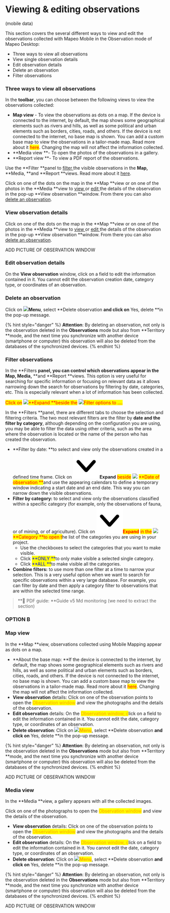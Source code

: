 # Viewing & editing observations

(mobile data)

This section covers the several different ways to view and edit the observations collected with Mapeo Mobile in the Observation mode of Mapeo Desktop:

* Three ways to view all observations
* View single observation details
* Edit observation details
* Delete an observation
* Filter observations

### Three ways to view all observations

In the **toolbar**, you can choose between the following views to view the observations collected:&#x20;

* **Map view** - To view the observations as dots on a map. If the device is connected to the internet, by default, the map shows some geographical elements such as rivers and hills, as well as some political and urban elements such as borders, cities, roads, and others. If the device is not connected to the internet, no base map is shown. You can add a custom base map to view the observations in a tailor-made map. Read more about it <mark style="color:red;">here</mark>. Changing the map will not affect the information collected.&#x20;
* **Media view **- To open the photos of the observations in a gallery.&#x20;
* **Report view **- To view a PDF report of the observations.

Use the **Filter **panel to [filter ](viewing-and-editing-data.md#undefined)the visible observations in the **Map,** **Media, **and **Report **views. Read more about it [here](viewing-and-editing-data.md#filter-observations).

Click on one of the dots on the map in the **Map **view or on one of the photos in the **Media **view to [view ](viewing-and-editing-data.md#view-observation-details)or [edit ](viewing-and-editing-data.md#edit-observation-details)the details of the observation in the pop-up **View observation **window. From there you can also [delete an observation](viewing-and-editing-data.md#delete-an-observation).

### **View observation details**

Click on one of the dots on the map in the **Map **view or on one of the photos in the **Media **view to [view ](viewing-and-editing-data.md#view-observation-details)or [edit ](viewing-and-editing-data.md#edit-observation-details)the details of the observation in the pop-up **View observation **window. From there you can also [delete an observation](viewing-and-editing-data.md#delete-an-observation).

ADD PICTURE OF OBSERVATION WINDOW

### Edit observation details

On the **View observation** window, click on a field to edit the information contained in it. You cannot edit the observation creation date, category type, or coordinates of an observation.&#x20;

### Delete an observation

Click on ![](https://lh4.googleusercontent.com/qHuT2QfG0zd1-dwSzlycqGUWCnwVfsKvzvqQQEOTAIZ3SnT58lHwvvvwrZBPsGOpXzpbuHTunPx9ssqhRFAYpSSc-gLrrZsHKNvEhGmo1Zn9XmmiETfBPePoKntyAs5R0tuvvvNc)**Menu**, select **Delete observation **and click on** Yes, delete **in the pop-up message.&#x20;

{% hint style="danger" %}
**Attention**: By deleting an observation, not only is the observation deleted in the **Observations** mode but also from **Territory **mode, and the next time you synchronize with another device (smartphone or computer) this observation will also be deleted from the databases of the synchronized devices.
{% endhint %}

### Filter observations

In the **Filters **panel, you can control which observations appear in the **Map**, **Media**,** **and **Report **views. This option is very useful for searching for specific information or focusing on relevant data as it allows narrowing down the search for observations by filtering by date, categories, etc. This is especially relevant when a lot of information has been collected.&#x20;

<mark style="color:red;">Click on</mark> ![](https://lh4.googleusercontent.com/Bofiw5TJtey2gQ2DCbfuyZupDEdr2qY31hCJbxHyOsb6UWaikr86P9EOyy5fkUuilmbSgJlBh6OOCFX07ZbuBvYYLyeMXvmShnrL\_8fGr9UhKlpzcqlzERI-ktuqz18QJ-J1Luk4)<mark style="color:red;">**Expand **</mark><mark style="color:red;">beside the</mark> ![](https://lh3.googleusercontent.com/WOkoUucLG5hC-AjV-zZ-NndVRnURhR7hxMj0qLSQ\_xoIeRmNgO4qr\_0F\_OjngjhduQdTJr\_5ByNjRQAq6M7ghC\_QGddx1AZh3STbAx7Sc7kZVn1U-gV3CGwYh1iF70Ejl0HiWbpE)<mark style="color:red;">Filter options to ....</mark>

In the **Filters **panel, there are different tabs to choose the selection and filtering criteria. The two most relevant filters are the filter by **date **and the filter by** category**, although depending on the configuration you are using, you may be able to filter the data using other criteria, such as the area where the observation is located or the name of the person who has created the observation.

* **Filter by date: **to select and view only the observations created in a defined time frame. Click on ![](../../../../.gitbook/assets/icon-down.png)**Expand** <mark style="color:red;">beside</mark> ![](<../../../../.gitbook/assets/app icons\_Details.png>) <mark style="color:red;"></mark><mark style="color:red;">**Date of observation **</mark>and use the appearing calendars to define a temporary window indicating a start date and an end date. This way you can narrow down the visible observations.&#x20;
* **Filter by category:** to select and view only the observations classified within a specific category (for example, only the observations of fauna, or of mining, or of agriculture). Click on ![](../../../../.gitbook/assets/icon-down.png)<mark style="color:red;">**Expand**</mark> <mark style="color:red;">in the</mark> ![](<../../../../.gitbook/assets/app icons\_Details.png>) <mark style="color:red;"></mark><mark style="color:red;">**Category **</mark><mark style="color:red;">to open t</mark>he list of the categories you are using in your project.&#x20;
  * Use the checkboxes to select the categories that you want to make visible.&#x20;
  * Click <mark style="color:blue;">**ONLY **</mark>to only make visible a selected single category. &#x20;
  * Click <mark style="color:blue;">**ALL **</mark>to make visible all the categories.&#x20;
* **Combine filters:** to use more than one filter at a time to narrow your selection. This is a very useful option when we want to search for specific observations within a very large database. For example, you can filter by date and then apply a category filter to observations that are within the selected time range.

> **📖 PDF guide: **Guide v5 Md monitoring (we need to extract the section)

###

###

###

###

### OPTION B

###

### Map view

In the **Map **view, observations collected using Mobile Mapping appear as dots on a map.

* **About the base map: **If the device is connected to the internet, by default, the map shows some geographical elements such as rivers and hills, as well as some political and urban elements such as borders, cities, roads, and others. If the device is not connected to the internet, no base map is shown. You can add a custom base map to view the observations in a tailor-made map. Read more about it <mark style="color:red;">here</mark>. Changing the map will not affect the information collected.&#x20;
* **View observation** details: Click on one of the observation points to open the <mark style="color:orange;">Observation window</mark> and view the photographs and the details of the observation.&#x20;
* **Edit observation** details: On the <mark style="color:orange;">Observation window, c</mark>lick on a field to edit the information contained in it. You cannot edit the date, category type, or coordinates of an observation.&#x20;
* **Delete observation**: Click on ![](https://lh4.googleusercontent.com/qHuT2QfG0zd1-dwSzlycqGUWCnwVfsKvzvqQQEOTAIZ3SnT58lHwvvvwrZBPsGOpXzpbuHTunPx9ssqhRFAYpSSc-gLrrZsHKNvEhGmo1Zn9XmmiETfBPePoKntyAs5R0tuvvvNc)<mark style="color:orange;">**Menu**</mark>, select **Delete observation **and click on** Yes, delete **in the pop-up message.&#x20;

{% hint style="danger" %}
**Attention**: By deleting an observation, not only is the observation deleted in the **Observations** mode but also from **Territory **mode, and the next time you synchronize with another device (smartphone or computer) this observation will also be deleted from the databases of the synchronized devices.
{% endhint %}

ADD PICTURE OF OBSERVATION WINDOW



### Media view

In the **Media **view, a gallery appears with all the collected images.&#x20;

Click on one of the photographs to open the <mark style="color:orange;">Observation window</mark> and view the details of the observation.&#x20;

* **View observation** details: Click on one of the observation points to open the <mark style="color:orange;">Observation window</mark> and view the photographs and the details of the observation.&#x20;
* **Edit observation** details: On the <mark style="color:orange;">Observation window, c</mark>lick on a field to edit the information contained in it. You cannot edit the date, category type, or coordinates of an observation.&#x20;
* **Delete observation**: Click on ![](https://lh4.googleusercontent.com/qHuT2QfG0zd1-dwSzlycqGUWCnwVfsKvzvqQQEOTAIZ3SnT58lHwvvvwrZBPsGOpXzpbuHTunPx9ssqhRFAYpSSc-gLrrZsHKNvEhGmo1Zn9XmmiETfBPePoKntyAs5R0tuvvvNc)<mark style="color:orange;">**Menu**</mark>, select **Delete observation **and click on** Yes, delete **in the pop-up message.&#x20;

{% hint style="danger" %}
**Attention**: By deleting an observation, not only is the observation deleted in the **Observations** mode but also from **Territory **mode, and the next time you synchronize with another device (smartphone or computer) this observation will also be deleted from the databases of the synchronized devices.
{% endhint %}

ADD PICTURE OF OBSERVATION WINDOW

